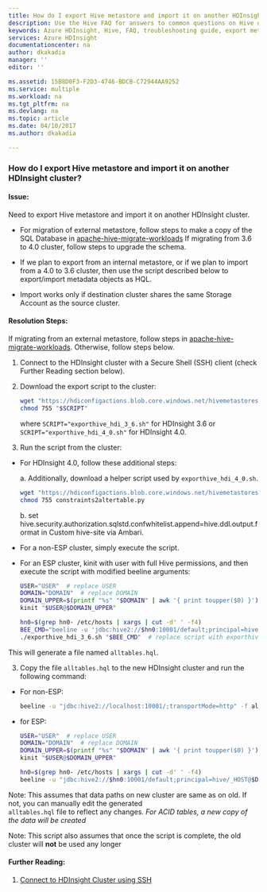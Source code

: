 ```yaml
---
title: How do I export Hive metastore and import it on another HDInsight cluster? | Microsoft Docs
description: Use the Hive FAQ for answers to common questions on Hive on Azure HDInsight platform.
keywords: Azure HDInsight, Hive, FAQ, troubleshooting guide, export metastore, import metastore
services: Azure HDInsight
documentationcenter: na
author: dkakadia
manager: ''
editor: ''

ms.assetid: 15B8D0F3-F2D3-4746-BDCB-C72944AA9252
ms.service: multiple
ms.workload: na
ms.tgt_pltfrm: na
ms.devlang: na
ms.topic: article
ms.date: 04/10/2017
ms.author: dkakadia

---
```


### How do I export Hive metastore and import it on another HDInsight cluster?

#### Issue:

Need to export Hive metastore and import it on another HDInsight cluster.

* For migration of external metastore, follow steps to make a copy of the SQL Database in [apache-hive-migrate-workloads](https://docs.microsoft.com/en-us/azure/hdinsight/interactive-query/apache-hive-migrate-workloads.) If migrating from 3.6 to 4.0 cluster, follow steps to upgrade the schema.

* If we plan to export from an internal metastore, or if we plan to import from a 4.0 to 3.6 cluster, then use the script described below to export/import metadata objects as HQL.

* Import works only if destination cluster shares the same Storage Account as the source cluster.

#### Resolution Steps: 

If migrating from an external metastore, follow steps in [apache-hive-migrate-workloads](https://docs.microsoft.com/en-us/azure/hdinsight/interactive-query/apache-hive-migrate-workloads.). Otherwise, follow steps below.

1) Connect to the HDInsight cluster with a Secure Shell (SSH) client (check Further Reading section below).

1) Download the export script to the cluster:

    ```bash
    wget "https://hdiconfigactions.blob.core.windows.net/hivemetastoreschemaupgrade/$SCRIPT"
    chmod 755 "$SCRIPT"
    ```

    where `SCRIPT="exporthive_hdi_3_6.sh"` for HDInsight 3.6 or `SCRIPT="exporthive_hdi_4_0.sh"` for HDInsight 4.0.

1) Run the script from the cluster:

* For HDInsight 4.0, follow these additional steps:

    a. Additionally, download a helper script used by `exporthive_hdi_4_0.sh`.

    ```bash
    wget "https://hdiconfigactions.blob.core.windows.net/hivemetastoreschemaupgrade/constraints2altertable.py"
    chmod 755 constraints2altertable.py
    ```

    b. set hive.security.authorization.sqlstd.confwhitelist.append=hive.ddl.output.format in Custom hive-site via Ambari.

* For a non-ESP cluster, simply execute the script.
* For an ESP cluster, kinit with user with full Hive permissions, and then execute the script with modified beeline arguments:

    ```bash
    USER="USER"  # replace USER
    DOMAIN="DOMAIN"  # replace DOMAIN
    DOMAIN_UPPER=$(printf "%s" "$DOMAIN" | awk '{ print toupper($0) }')
    kinit "$USER@$DOMAIN_UPPER"
    ```

    ```bash
    hn0=$(grep hn0- /etc/hosts | xargs | cut -d' ' -f4)
    BEE_CMD="beeline -u 'jdbc:hive2://$hn0:10001/default;principal=hive/_HOST@$DOMAIN_UPPER;auth-kerberos;transportMode=http' -n "$USER@$DOMAIN" --showHeader=false --silent=true --outputformat=tsv2 -e"
    ./exporthive_hdi_3_6.sh "$BEE_CMD"  # replace script with exporthive_hdi_4_0.sh for 4.0
    ```

This will generate a file named `alltables.hql`.

3) Copy the file `alltables.hql` to the new HDInsight cluster and run the following command:

* For non-ESP:

    ```bash
    beeline -u "jdbc:hive2://localhost:10001/;transportMode=http" -f alltables.hql
    ```

* for ESP:

    ```bash
    USER="USER"  # replace USER
    DOMAIN="DOMAIN"  # replace DOMAIN
    DOMAIN_UPPER=$(printf "%s" "$DOMAIN" | awk '{ print toupper($0) }')
    kinit "$USER@$DOMAIN_UPPER"
    ```

    ```bash
    hn0=$(grep hn0- /etc/hosts | xargs | cut -d' ' -f4)
    beeline -u "jdbc:hive2://$hn0:10001/default;principal=hive/_HOST@$DOMAIN_UPPER;auth-kerberos;transportMode=http" -n "$USER@$DOMAIN" -f alltables.hql
    ```

Note: This assumes that data paths on new cluster are same as on old. If not, you can manually edit the generated  
`alltables.hql`  file to reflect any changes. *For ACID tables, a new copy of the data will be created*

Note: This script also assumes that once the script is complete, the old cluster will **not** be used any longer 

#### Further Reading:

1) [Connect to HDInsight Cluster using SSH](https://docs.microsoft.com/en-us/azure/hdinsight/hdinsight-hadoop-linux-use-ssh-unix)
